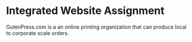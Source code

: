 # Integrated Website Assignment
GutenPress.com is a an online printing organization that can produce local to corporate scale orders.
